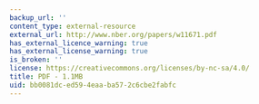 ```yaml
---
backup_url: ''
content_type: external-resource
external_url: http://www.nber.org/papers/w11671.pdf
has_external_licence_warning: true
has_external_license_warning: true
is_broken: ''
license: https://creativecommons.org/licenses/by-nc-sa/4.0/
title: PDF - 1.1MB
uid: bb0081dc-ed59-4eaa-ba57-2c6cbe2fabfc
---
```

